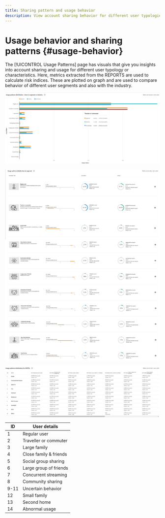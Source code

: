 ```yaml
---
title: Sharing pattern and usage behavior
description: View account sharing behavior for different user typologies.
---
```


# Usage behavior and sharing patterns {#usage-behavior}

The [!UICONTROL Usage Patterns] page has visuals that give you insights into account sharing and usage for different user typology or characteristics. Here, metrics extracted from the REPORTS are used to calculate risk indices. These are plotted on graph and are used to compare behavior of different user segments and also with the industry.  

![](assets/segment-users-industry.png)

![](assets/usage-pattern-segmentwise.png)

![](assets/usage-patterns-mvpdwise.png)

| ID          | User details                    |
|-------------|---------------------------------|
|     1       |     Regular user                |
|     2       |     Traveller or   commuter     |
|     3       |     Large family                |
|     4       |     Close family   & friends    |
|     5       |     Social group   sharing      |
|     6       |     Large group of   friends    |
|     7       |     Concurrent   streaming      |
|     8       |     Community   sharing         |
|     9-11    |     Uncertain   behavior        |
|     12      |     Small family                |
|     13      |     Second home                 |
|     14      |     Abnormal usage              |
